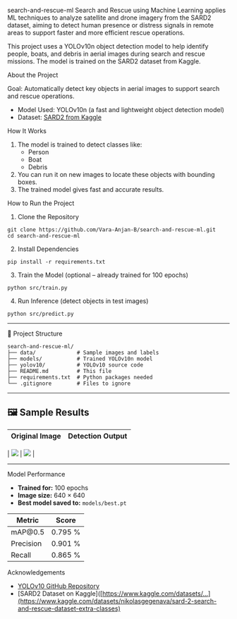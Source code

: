 search-and-rescue-ml
Search and Rescue using Machine Learning applies ML techniques to analyze satellite and drone imagery from the SARD2 dataset, aiming to detect human presence or distress signals in remote areas to support faster and more efficient rescue operations.

This project uses a YOLOv10n object detection model to help identify people, boats, and debris in aerial images during search and rescue missions. The model is trained on the SARD2 dataset from Kaggle.

About the Project

Goal: Automatically detect key objects in aerial images to support search and rescue operations.
- Model Used: YOLOv10n (a fast and lightweight object detection model)
- Dataset: [SARD2 from Kaggle](https://www.kaggle.com/datasets/nikolasgegenava/sard-2-search-and-rescue-dataset-extra-classes)

How It Works

1. The model is trained to detect classes like:
   - Person
   - Boat
   - Debris
2. You can run it on new images to locate these objects with bounding boxes.
3. The trained model gives fast and accurate results.

How to Run the Project

1. Clone the Repository

```
git clone https://github.com/Vara-Anjan-B/search-and-rescue-ml.git
cd search-and-rescue-ml
````

2. Install Dependencies

```
pip install -r requirements.txt
```

3. Train the Model (optional – already trained for 100 epochs)

```
python src/train.py
```

4. Run Inference (detect objects in test images)

```
python src/predict.py
```

---

📁 Project Structure
```
search-and-rescue-ml/
├── data/             # Sample images and labels
├── models/           # Trained YOLOv10n model
├── yolov10/          # YOLOv10 source code
├── README.md         # This file
├── requirements.txt  # Python packages needed
└── .gitignore        # Files to ignore
```

---

## 🖼️ Sample Results

| Original Image        | Detection Output       |
| --------------------- | ---------------------- |



| ![](![image](https://github.com/user-attachments/assets/c65717a4-e146-4965-8274-7cf0bc4e8055)
) | ![](![image](https://github.com/user-attachments/assets/6857f182-6bd4-4726-a260-982950851f07)
) |


---

Model Performance

* **Trained for:** 100 epochs
* **Image size:** 640 × 640
* **Best model saved to:** `models/best.pt`

| Metric    | Score   |
| --------- | ------- |
| mAP\@0.5  | 0.795 % |
| Precision | 0.901 % |
| Recall    | 0.865 % |


Acknowledgements

* [YOLOv10 GitHub Repository](https://github.com/WongKinYiu/yolov10)
* [SARD2 Dataset on Kaggle]([https://www.kaggle.com/datasets/...](https://www.kaggle.com/datasets/nikolasgegenava/sard-2-search-and-rescue-dataset-extra-classes)


